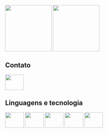 
<div>
<img height = "150em" src="https://github-readme-stats.vercel.app/api?username=wwddnn&theme=catppuccin_latte">

<img height = "150em" src="https://github-readme-stats.vercel.app/api/top-langs/?username=wwddnn&layout=compact">

</div>


## Contato
<a href= "https://www.linkedin.com/in/warley-dias/ ">

<img src="https://cdn.jsdelivr.net/gh/devicons/devicon/icons/linkedin/linkedin-original-wordmark.svg" align="center" height="50" width="60">

</a>


## Linguagens e tecnologia
<div>

<img src="https://cdn.jsdelivr.net/gh/devicons/devicon/icons/java/java-original-wordmark.svg" align="center" height="50" width="60">
<img src="https://cdn.jsdelivr.net/gh/devicons/devicon/icons/spring/spring-original-wordmark.svg" align="center" height="50" width="60">
<img src="https://cdn.jsdelivr.net/gh/devicons/devicon@latest/icons/postgresql/postgresql-plain-wordmark.svg" align="center" height="50" width="60">
<img src="https://cdn.jsdelivr.net/gh/devicons/devicon@latest/icons/git/git-original-wordmark.svg" align="center" height="50" width="60">
<img src="https://cdn.jsdelivr.net/gh/devicons/devicon@latest/icons/github/github-original-wordmark.svg" align="center" height="50" width="60">


</div>

